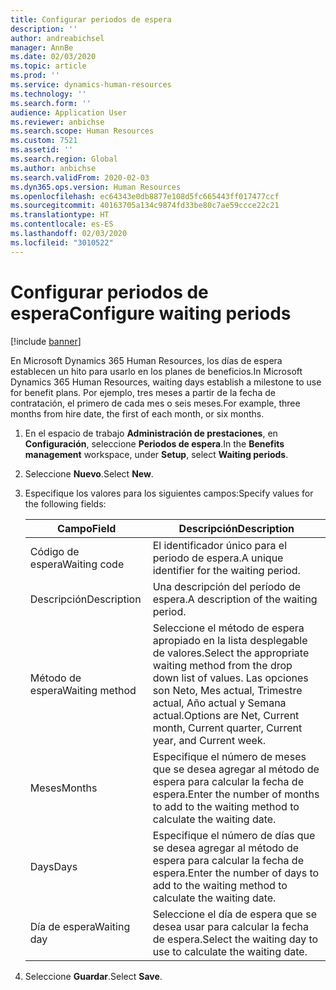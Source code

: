 ```yaml
---
title: Configurar periodos de espera
description: ''
author: andreabichsel
manager: AnnBe
ms.date: 02/03/2020
ms.topic: article
ms.prod: ''
ms.service: dynamics-human-resources
ms.technology: ''
ms.search.form: ''
audience: Application User
ms.reviewer: anbichse
ms.search.scope: Human Resources
ms.custom: 7521
ms.assetid: ''
ms.search.region: Global
ms.author: anbichse
ms.search.validFrom: 2020-02-03
ms.dyn365.ops.version: Human Resources
ms.openlocfilehash: ec64343e0db8877e108d5fc665443ff017477ccf
ms.sourcegitcommit: 40163705a134c9874fd33be80c7ae59ccce22c21
ms.translationtype: HT
ms.contentlocale: es-ES
ms.lasthandoff: 02/03/2020
ms.locfileid: "3010522"
---
```

# <a name="configure-waiting-periods"></a><span data-ttu-id="9cfb3-102">Configurar periodos de espera</span><span class="sxs-lookup"><span data-stu-id="9cfb3-102">Configure waiting periods</span></span>

[!include [banner](includes/preview-feature.md)]

<span data-ttu-id="9cfb3-103">En Microsoft Dynamics 365 Human Resources, los días de espera establecen un hito para usarlo en los planes de beneficios.</span><span class="sxs-lookup"><span data-stu-id="9cfb3-103">In Microsoft Dynamics 365 Human Resources, waiting days establish a milestone to use for benefit plans.</span></span> <span data-ttu-id="9cfb3-104">Por ejemplo, tres meses a partir de la fecha de contratación, el primero de cada mes o seis meses.</span><span class="sxs-lookup"><span data-stu-id="9cfb3-104">For example, three months from hire date, the first of each month, or six months.</span></span>   

1. <span data-ttu-id="9cfb3-105">En el espacio de trabajo **Administración de prestaciones**, en **Configuración**, seleccione **Periodos de espera**.</span><span class="sxs-lookup"><span data-stu-id="9cfb3-105">In the **Benefits management** workspace, under **Setup**, select **Waiting periods**.</span></span>

2. <span data-ttu-id="9cfb3-106">Seleccione **Nuevo**.</span><span class="sxs-lookup"><span data-stu-id="9cfb3-106">Select **New**.</span></span>

3. <span data-ttu-id="9cfb3-107">Especifique los valores para los siguientes campos:</span><span class="sxs-lookup"><span data-stu-id="9cfb3-107">Specify values for the following fields:</span></span>

   | <span data-ttu-id="9cfb3-108">Campo</span><span class="sxs-lookup"><span data-stu-id="9cfb3-108">Field</span></span> | <span data-ttu-id="9cfb3-109">Descripción</span><span class="sxs-lookup"><span data-stu-id="9cfb3-109">Description</span></span> |
   | --- | --- |
   | <span data-ttu-id="9cfb3-110">Código de espera</span><span class="sxs-lookup"><span data-stu-id="9cfb3-110">Waiting code</span></span> | <span data-ttu-id="9cfb3-111">El identificador único para el periodo de espera.</span><span class="sxs-lookup"><span data-stu-id="9cfb3-111">A unique identifier for the waiting period.</span></span> |
   | <span data-ttu-id="9cfb3-112">Descripción</span><span class="sxs-lookup"><span data-stu-id="9cfb3-112">Description</span></span> | <span data-ttu-id="9cfb3-113">Una descripción del período de espera.</span><span class="sxs-lookup"><span data-stu-id="9cfb3-113">A description of the waiting period.</span></span> |
   | <span data-ttu-id="9cfb3-114">Método de espera</span><span class="sxs-lookup"><span data-stu-id="9cfb3-114">Waiting method</span></span> | <span data-ttu-id="9cfb3-115">Seleccione el método de espera apropiado en la lista desplegable de valores.</span><span class="sxs-lookup"><span data-stu-id="9cfb3-115">Select the appropriate waiting method from the drop down list of values.</span></span> <span data-ttu-id="9cfb3-116">Las opciones son Neto, Mes actual, Trimestre actual, Año actual y Semana actual.</span><span class="sxs-lookup"><span data-stu-id="9cfb3-116">Options are Net, Current month, Current quarter, Current year, and Current week.</span></span> |
   | <span data-ttu-id="9cfb3-117">Meses</span><span class="sxs-lookup"><span data-stu-id="9cfb3-117">Months</span></span> | <span data-ttu-id="9cfb3-118">Especifique el número de meses que se desea agregar al método de espera para calcular la fecha de espera.</span><span class="sxs-lookup"><span data-stu-id="9cfb3-118">Enter the number of months to add to the waiting method to calculate the waiting date.</span></span> |
   | <span data-ttu-id="9cfb3-119">Days</span><span class="sxs-lookup"><span data-stu-id="9cfb3-119">Days</span></span> | <span data-ttu-id="9cfb3-120">Especifique el número de días que se desea agregar al método de espera para calcular la fecha de espera.</span><span class="sxs-lookup"><span data-stu-id="9cfb3-120">Enter the number of days to add to the waiting method to calculate the waiting date.</span></span> |
   | <span data-ttu-id="9cfb3-121">Día de espera</span><span class="sxs-lookup"><span data-stu-id="9cfb3-121">Waiting day</span></span> | <span data-ttu-id="9cfb3-122">Seleccione el día de espera que se desea usar para calcular la fecha de espera.</span><span class="sxs-lookup"><span data-stu-id="9cfb3-122">Select the waiting day to use to calculate the waiting date.</span></span> |

4. <span data-ttu-id="9cfb3-123">Seleccione **Guardar**.</span><span class="sxs-lookup"><span data-stu-id="9cfb3-123">Select **Save**.</span></span>
